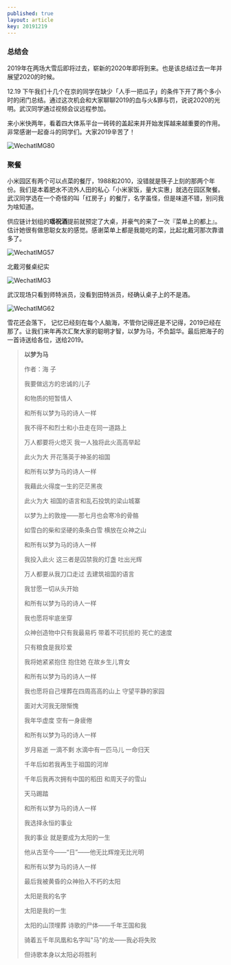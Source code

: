 ```yaml
---
published: true
layout: article
key: 20191219
---
```

### 总结会

2019年在两场大雪后即将过去，崭新的2020年即将到来。也是该总结过去一年并展望2020的时候。

12.19 下午我们十几个在京的同学在缺少「人手一把瓜子」的条件下开了两个多小时的闭门总结。通过这次机会和大家聊聊2019的血与火&罪与罚，说说2020的光明。武汉同学通过视频会议远程参加。

来小米快两年，看着四大体系平台一砖砖的盖起来并开始发挥越来越重要的作用。非常感谢一起奋斗的同学们。大家2019辛苦了！

![WechatIMG80](https://raw.githubusercontent.com/zhengr/zhengr.github.io/master/assets/images/WechatIMG80.jpeg)

### 聚餐

小米园区有两个可以点菜的餐厅，1988和2010，没错就是筷子上刻的那两个年份。我们是本着肥水不流外人田的私心「小米家饭，量大实惠」就选在园区聚餐。武汉同学选在一个奇怪的叫「红房子」的餐厅，名字虽怪，但是味道不错，别问我为啥知道。

供应链计划组的**瑶祝酒**提前就预定了大桌，并豪气的来了一次『菜单上的都上』。估计她很有做思聪女友的感觉。感谢菜单上都是我能吃的菜，比起北戴河那次靠谱多了。

![WechatIMG57](https://raw.githubusercontent.com/zhengr/zhengr.github.io/master/assets/images/WechatIMG57.jpeg)

北戴河餐桌纪实

![WechatIMG3](https://raw.githubusercontent.com/zhengr/zhengr.github.io/master/assets/images/WechatIMG3.jpeg)

武汉现场只看到师特派员，没看到田特派员，经确认桌子上的不是酒。

![WechatIMG62](https://raw.githubusercontent.com/zhengr/zhengr.github.io/master/assets/images/WechatIMG62.jpeg)

雪花还会落下， 记忆已经刻在每个人脑海，不管你记得还是不记得，2019已经在那了。让我们来年再次汇聚大家的聪明才智，以梦为马，不负韶华。最后把海子的一首诗送给各位，送给2019。

> **以梦为马**
>
> 作者：海 子
>
> 我要做远方的忠诚的儿子
>
> 和物质的短暂情人
>
> 和所有以梦为马的诗人一样
>
> 我不得不和烈士和小丑走在同一道路上
>
> 万人都要将火熄灭 我一人独将此火高高举起
>
> 此火为大 开花落英于神圣的祖国
>
> 和所有以梦为马的诗人一样
>
> 我藉此火得度一生的茫茫黑夜
>
> 此火为大 祖国的语言和乱石投筑的梁山城寨
>
> 以梦为上的敦煌——那七月也会寒冷的骨骼
>
> 如雪白的柴和坚硬的条条白雪 横放在众神之山
>
> 和所有以梦为马的诗人一样
>
> 我投入此火 这三者是囚禁我的灯盏 吐出光辉
>
> 万人都要从我刀口走过 去建筑祖国的语言
>
> 我甘愿一切从头开始
>
> 和所有以梦为马的诗人一样
>
> 我也愿将牢底坐穿
>
> 众神创造物中只有我最易朽 带着不可抗拒的 死亡的速度
>
> 只有粮食是我珍爱
>
> 我将她紧紧抱住 抱住她 在故乡生儿育女
>
> 和所有以梦为马的诗人一样
>
> 我也愿将自己埋葬在四周高高的山上 守望平静的家园
>
> 面对大河我无限惭愧
>
> 我年华虚度 空有一身疲倦
>
> 和所有以梦为马的诗人一样
>
> 岁月易逝 一滴不剩 水滴中有一匹马儿 一命归天
>
> 千年后如若我再生于祖国的河岸
>
> 千年后我再次拥有中国的稻田 和周天子的雪山
>
> 天马踢踏
>
> 和所有以梦为马的诗人一样
>
> 我选择永恒的事业
>
> 我的事业 就是要成为太阳的一生
>
> 他从古至今——“日”——他无比辉煌无比光明
>
> 和所有以梦为马的诗人一样
>
> 最后我被黄昏的众神抬入不朽的太阳
>
> 太阳是我的名字
>
> 太阳是我的一生
>
> 太阳的山顶埋葬 诗歌的尸体——千年王国和我
>
> 骑着五千年凤凰和名字叫"马"的龙——我必将失败
>
> 但诗歌本身以太阳必将胜利